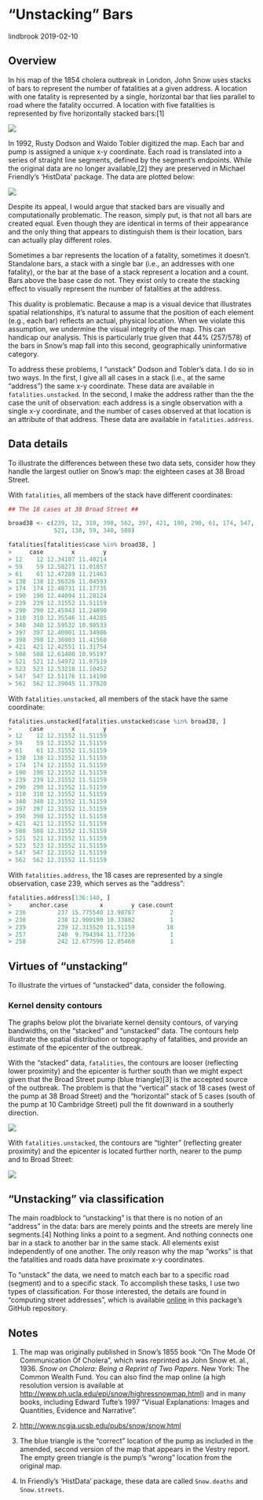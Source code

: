 “Unstacking” Bars
================
lindbrook
2019-02-10

## Overview

In his map of the 1854 cholera outbreak in London, John Snow uses stacks
of bars to represent the number of fatalities at a given address. A
location with one fatality is represented by a single, horizontal bar
that lies parallel to road where the fatality occurred. A location with
five fatalities is represented by five horizontally stacked bars:\[1\]

![](msu-snows-mapB.jpg)

In 1992, Rusty Dodson and Waldo Tobler digitized the map. Each bar and
pump is assigned a unique x-y coordinate. Each road is translated into a
series of straight line segments, defined by the segment’s endpoints.
While the original data are no longer available,\[2\] they are preserved
in Michael Friendly’s ‘HistData’ package. The data are plotted
below:

<img src="unstacking.bars_files/figure-gfm/unnamed-chunk-2-1.png" style="display: block; margin: auto auto auto 0;" />

Despite its appeal, I would argue that stacked bars are visually and
computationally problematic. The reason, simply put, is that not all
bars are created equal. Even though they are identical in terms of their
appearance and the only thing that appears to distinguish them is their
location, bars can actually play different roles.

Sometimes a bar represents the location of a fatality, sometimes it
doesn’t. Standalone bars, a stack with a single bar (i.e., an addresses
with one fatality), or the bar at the base of a stack represent a
location and a count. Bars above the base case do not. They exist only
to create the stacking effect to visually represent the number of
fatalities at the address.

This duality is problematic. Because a map is a visual device that
illustrates spatial relationships, it’s natural to assume that the
position of each element (e.g., each bar) reflects an actual, physical
location. When we violate this assumption, we undermine the visual
integrity of the map. This can handicap our analysis. This is
particularly true given that 44% (257/578) of the bars in Snow’s map
fall into this second, geographically uninformative category.

To address these problems, I “unstack” Dodson and Tobler’s data. I do so
in two ways. In the first, I give all all cases in a stack (i.e., at the
same “address”) the same x-y coordinate. These data are available in
`fatalities.unstacked`. In the second, I make the address rather than
the the case the unit of observation: each address is a single
observation with a single x-y coordinate, and the number of cases
observed at that location is an attribute of that address. These data
are available in `fatalities.address`.

## Data details

To illustrate the differences between these two data sets, consider how
they handle the largest outlier on Snow’s map: the eighteen cases at 38
Broad Street.

With `fatalities`, all members of the stack have different coordinates:

``` r
## The 18 cases at 38 Broad Street ##

broad38 <- c(239, 12, 310, 398, 562, 397, 421, 190, 290, 61, 174, 547, 523,
             521, 138, 59, 340, 508)

fatalities[fatalities$case %in% broad38, ]
>     case        x        y
> 12    12 12.34107 11.48214
> 59    59 12.58271 11.01057
> 61    61 12.47289 11.21463
> 138  138 12.56326 11.04593
> 174  174 12.48731 11.17735
> 190  190 12.44094 11.28124
> 239  239 12.31552 11.51159
> 290  290 12.45943 11.24890
> 310  310 12.35546 11.44285
> 340  340 12.59532 10.98533
> 397  397 12.40901 11.34986
> 398  398 12.36903 11.41560
> 421  421 12.42551 11.31754
> 508  508 12.61480 10.95197
> 521  521 12.54972 11.07519
> 523  523 12.53218 11.10452
> 547  547 12.51176 11.14190
> 562  562 12.39045 11.37820
```

With `fatalities.unstacked`, all members of the stack have the same
coordinate:

``` r
fatalities.unstacked[fatalities.unstacked$case %in% broad38, ]
>     case        x        y
> 12    12 12.31552 11.51159
> 59    59 12.31552 11.51159
> 61    61 12.31552 11.51159
> 138  138 12.31552 11.51159
> 174  174 12.31552 11.51159
> 190  190 12.31552 11.51159
> 239  239 12.31552 11.51159
> 290  290 12.31552 11.51159
> 310  310 12.31552 11.51159
> 340  340 12.31552 11.51159
> 397  397 12.31552 11.51159
> 398  398 12.31552 11.51159
> 421  421 12.31552 11.51159
> 508  508 12.31552 11.51159
> 521  521 12.31552 11.51159
> 523  523 12.31552 11.51159
> 547  547 12.31552 11.51159
> 562  562 12.31552 11.51159
```

With `fatalities.address`, the 18 cases are represented by a single
observation, case 239, which serves as the “address”:

``` r
fatalities.address[136:140, ]
>     anchor.case         x        y case.count
> 236         237 15.775540 13.98787          2
> 238         238 12.900190 10.33882          1
> 239         239 12.315520 11.51159         18
> 257         240  9.794394 11.77236          1
> 258         242 12.677590 12.05460          1
```

## Virtues of “unstacking”

To illustrate the virtues of “unstacked” data, consider the following.

### Kernel density contours

The graphs below plot the bivariate kernel density contours, of varying
bandwidths, on the “stacked” and “unstacked” data. The contours help
illustrate the spatial distribution or topography of fatalities, and
provide an estimate of the epicenter of the outbreak.

With the “stacked” data, `fatalities`, the contours are looser
(reflecting lower proximity) and the epicenter is further south than we
might expect given that the Broad Street pump (blue triangle)\[3\] is
the accepted source of the outbreak. The problem is that the “vertical”
stack of 18 cases (west of the pump at 38 Broad Street) and the
“horizontal” stack of 5 cases (south of the pump at 10 Cambridge
Street) pull the fit downward in a southerly
direction.

<img src="unstacking.bars_files/figure-gfm/unnamed-chunk-6-1.png" style="display: block; margin: auto auto auto 0;" />

With `fatalities.unstacked`, the contours are “tighter” (reflecting
greater proximity) and the epicenter is located further north, nearer to
the pump and to Broad
Street:

<img src="unstacking.bars_files/figure-gfm/unnamed-chunk-7-1.png" style="display: block; margin: auto auto auto 0;" />

## “Unstacking” via classification

The main roadblock to “unstacking” is that there is no notion of an
“address” in the data: bars are merely points and the streets are
merely line segments.\[4\] Nothing links a point to a segment. And
nothing connects one bar in a stack to another bar in the same stack.
All elements exist independently of one another. The only reason why the
map “works” is that the fatalities and roads data have proximate x-y
coordinates.

To “unstack” the data, we need to match each bar to a specific road
(segment) and to a specific stack. To accomplish these tasks, I use two
types of classification. For those interested, the details are found in
“computing street addresses”, which is available
[online](https://github.com/lindbrook/cholera/blob/master/docs/notes/unstacking.bars.notes.md)
in this package’s GitHub repository.

## Notes

1.  The map was originally published in Snow’s 1855 book “On The Mode Of
    Communication Of Cholera”, which was reprinted as John Snow et. al.,
    1936. *Snow on Cholera: Being a Reprint of Two Papers*. New York:
    The Common Wealth Fund. You can also find the map online (a high
    resolution version is available at
    <http://www.ph.ucla.edu/epi/snow/highressnowmap.html>) and in many
    books, including Edward Tufte’s 1997 “Visual Explanations: Images
    and Quantities, Evidence and Narrative”.

2.  <http://www.ncgia.ucsb.edu/pubs/snow/snow.html>

3.  The blue triangle is the “correct” location of the pump as included
    in the amended, second version of the map that appears in the Vestry
    report. The empty green triangle is the pump’s “wrong” location from
    the original map.

4.  In Friendly’s ‘HistData’ package, these data are called
    `Snow.deaths` and `Snow.streets`.
